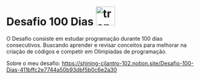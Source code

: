 
# Desafio 100 Dias <img src="https://user-images.githubusercontent.com/36522521/210478646-df9e318a-f43b-4827-878a-3a7f0773f47b.svg" alt="trophy_green" width="50"/>

O Desafio consiste em estudar programação durante 100 dias consecutivos. Buscando aprender e revisar conceitos para melhorar na criação de códigos e competir em Olimpíadas de programação.

Sobre o meu desafio:
https://shining-cilantro-102.notion.site/Desafio-100-Dias-411bffc2e7744a50b93dbf5b0c6e2a30
